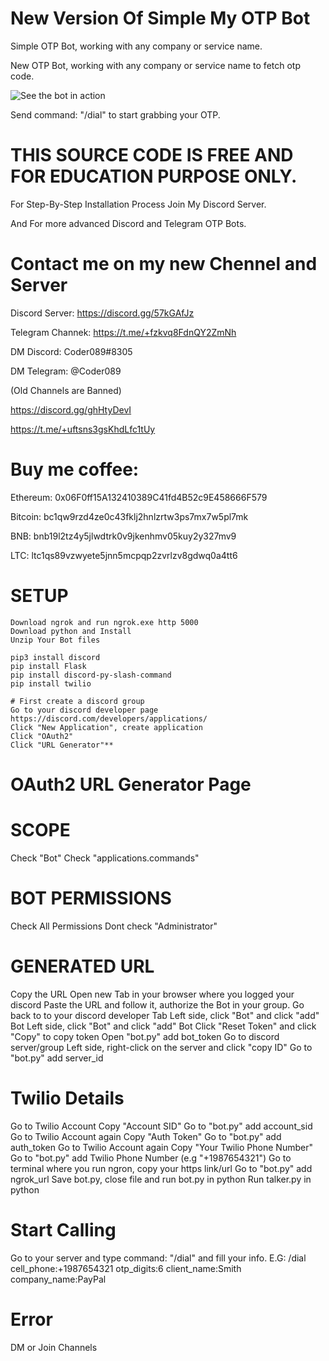 # New Version Of Simple My OTP Bot

Simple OTP Bot, working with any company or service name.

New OTP Bot, working with any company or service name to fetch otp code.

![See the bot in action](https://user-images.githubusercontent.com/117955242/203935966-e3e8ee3c-384b-448d-b86b-d5189d66b585.png)


Send command: "/dial" to start grabbing your OTP.

# THIS SOURCE CODE IS FREE AND FOR EDUCATION PURPOSE ONLY.

For Step-By-Step Installation Process Join My Discord Server.

And For more advanced Discord and Telegram OTP Bots.


# Contact me on my new Chennel and Server

Discord Server: https://discord.gg/57kGAfJz

Telegram Channek: https://t.me/+fzkvq8FdnQY2ZmNh

DM Discord: Coder089#8305

DM Telegram: @Coder089


(Old Channels are Banned)

https://discord.gg/ghHtyDevI

https://t.me/+uftsns3gsKhdLfc1tUy


# Buy me coffee: 

  Ethereum: 0x06F0ff15A132410389C41fd4B52c9E458666F579
  
  Bitcoin: bc1qw9rzd4ze0c43fklj2hnlzrtw3ps7mx7w5pl7mk
  
  BNB: bnb19l2tz4y5jlwdtrk0v9jkenhmv05kuy2y327mv9
  
  LTC: ltc1qs89vzwyete5jnn5mcpqp2zvrlzv8gdwq0a4tt6
  
  
  # SETUP
    
    Download ngrok and run ngrok.exe http 5000
    Download python and Install
    Unzip Your Bot files

    pip3 install discord
    pip install Flask
    pip install discord-py-slash-command
    pip install twilio
    
    # First create a discord group
    Go to your discord developer page  https://discord.com/developers/applications/
    Click "New Application", create application
    Click "OAuth2"
    Click "URL Generator"**
    
   # OAuth2 URL Generator Page

   # SCOPE
   Check "Bot"
   Check "applications.commands"

   # BOT PERMISSIONS
   Check All Permissions
   Dont check "Administrator"

   # GENERATED URL
   Copy the URL
   Open new Tab in your browser where you logged your discord
   Paste the URL and follow it, authorize the Bot in your group.
   Go back to to your discord developer Tab
   Left side, click "Bot" and click "add" Bot
   Left side, click "Bot" and click "add" Bot
   Click "Reset Token" and click "Copy" to copy token
   Open "bot.py" add bot_token
   Go to discord server/group 
   Left side, right-click on the server and click "copy ID"
   Go to "bot.py" add server_id

   # Twilio Details
   Go to Twilio Account Copy "Account SID" 
   Go to "bot.py" add account_sid
   Go to Twilio Account again Copy "Auth Token" 
   Go to "bot.py" add auth_token
   Go to Twilio Account again Copy "Your Twilio Phone Number" 
   Go to "bot.py" add Twilio Phone Number (e.g "+1987654321")
   Go to terminal where you run ngron, copy your https link/url
   Go to "bot.py" add ngrok_url
   Save bot.py, close file and run bot.py in python
   Run talker.py in python

   # Start Calling
   Go to your server and type command: "/dial" and fill your info.
   E.G: /dial cell_phone:+1987654321 otp_digits:6 client_name:Smith company_name:PayPal
   
   # Error
   DM or Join Channels
